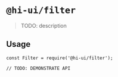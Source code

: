 # `@hi-ui/filter`

> TODO: description

## Usage

```
const Filter = require('@hi-ui/filter');

// TODO: DEMONSTRATE API
```
